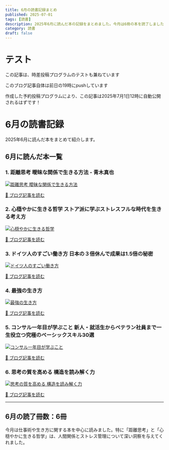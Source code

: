 ```yaml
---
title: 6月の読書記録まとめ
published: 2025-07-01
tags: [読書]
description: 2025年6月に読んだ本の記録をまとめました。今月は6冊の本を読了しました。
category: 読書
draft: false
---
```

# テスト
この記事は、時差投稿プログラムのテストも兼ねています

このブログ記事自体は前日の19時にpushしています

作成した予約投稿プログラムにより、この記事は2025年7月1日12時に自動公開されるはずです！

# 6月の読書記録

2025年6月に読んだ本をまとめて紹介します。

## 6月に読んだ本一覧

### 1. 距離思考 曖昧な関係で生きる方法 - 青木真也
[![距離思考 曖昧な関係で生きる方法](https://m.media-amazon.com/images/W/MEDIAX_1215821-T1/images/I/81u0L3VYewL._SY466_.jpg)](https://amzn.asia/d/7yF89Bd)

[📖 ブログ記事を読む](/posts/8bf82d08)

### 2. 心穏やかに生きる哲学 ストア派に学ぶストレスフルな時代を生きる考え方
[![心穏やかに生きる哲学](https://m.media-amazon.com/images/I/718SPVt0jdL._SX342_.jpg)](https://amzn.asia/d/8JByfwC)

[📖 ブログ記事を読む](/posts/bab2aa6a)

### 3. ドイツ人のすごい働き方 日本の３倍休んで成果は1.5倍の秘密
[![ドイツ人のすごい働き方](https://m.media-amazon.com/images/I/71d8uCh4WzL._SY425_.jpg)](https://amzn.asia/d/1eV2Ubg)

[📖 ブログ記事を読む](/posts/02d02be6)

### 4. 最強の生き方
[![最強の生き方](https://m.media-amazon.com/images/I/81vIERAwKzL._SY466_.jpg)](https://amzn.asia/d/7lVoAb5)

[📖 ブログ記事を読む](/posts/33a9758f)

### 5. コンサル一年目が学ぶこと 新人・就活生からベテラン社員まで一生役立つ究極のベーシックスキル30選
[![コンサル一年目が学ぶこと](https://m.media-amazon.com/images/I/71oK7KE+eDL._SY466_.jpg)](https://amzn.asia/d/0bCPNMJ)

[📖 ブログ記事を読む](/posts/e006f5d5)

### 6. 思考の質を高める 構造を読み解く力
[![思考の質を高める 構造を読み解く力](https://m.media-amazon.com/images/I/71d+7qw-coL._SY466_.jpg)](https://amzn.asia/d/1ddRPwj)

[📖 ブログ記事を読む](/posts/a8b017ef)

---

## 6月の読了冊数：6冊

今月は仕事術や生き方に関する本を中心に読みました。特に「距離思考」と「心穏やかに生きる哲学」は、人間関係とストレス管理について深い洞察を与えてくれました。
